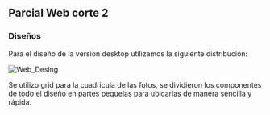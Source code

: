 ## Parcial Web corte 2
### Diseños
Para el diseño de la version desktop utilizamos la siguiente distribución:

![Web_Desing](https://user-images.githubusercontent.com/71720590/136895178-78df279d-14c1-4ee3-ad01-16b9a6412102.png)

Se utilizo grid para la cuadricula de las fotos, se dividieron los componentes de todo el diseño en partes pequelas para ubicarlas de manera sencilla y rápida.
